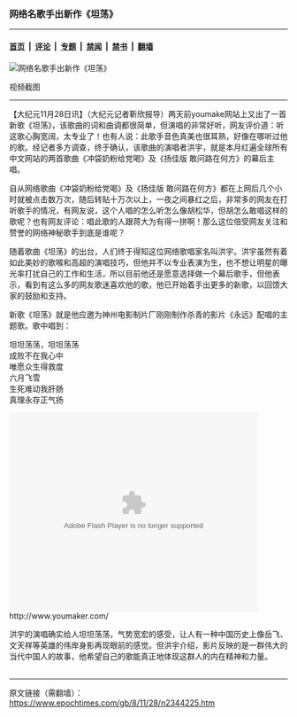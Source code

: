 ### 网络名歌手出新作《坦荡》

---

#### [首页](../../../..?n2344225) &nbsp;|&nbsp; [评论](../../../../../epoch-comment?n2344225) &nbsp;|&nbsp; [专题](../../../../../epoch-special?n2344225) &nbsp;|&nbsp; [禁闻](../../../../../epoch-news?n2344225) &nbsp;|&nbsp; [禁书](../../../../../books?n2344225) &nbsp;|&nbsp; [翻墙](https://github.com/gfw-breaker/nogfw/blob/master/README.md?n2344225)


<div><img alt="网络名歌手出新作《坦荡》" class="attachment-djy_600_400 size-djy_600_400 wp-post-image" src="https://i.epochtimes.com/assets/uploads/2008/11/81128155923685.jpg"/>
<div class="caption">
 <p>
  视频截图
 </p>
</div></div><hr/><div class="post_content" id="artbody" itemprop="articleBody">
 <!-- article content begin -->
 <p>
  【大纪元11月28日讯】（大纪元记者靳欣报导）两天前youmake网站上又出了一首新歌《坦荡》，该歌曲的词和曲调都很简单，但演唱的非常好听，网友评价道：听这歌心胸宽阔，太专业了！也有人说：此歌手音色真美也很耳熟，好像在哪听过他的歌。经记者多方调查，终于确认，该歌曲的演唱者洪宇，就是本月红遍全球所有中文网站的两首歌曲《冲袋奶粉给党喝》及《扬佳版 敢问路在何方》的幕后主唱。
 </p>
 <p>
  自从网络歌曲《冲袋奶粉给党喝》及《扬佳版 敢问路在何方》都在上网后几个小时就被点击数万次，随后转贴十万次以上，一夜之间暴红之后，非常多的网友在打听歌手的情况，有网友说，这个人唱的怎么听怎么像胡松华，但胡怎么敢唱这样的歌呢？也有网友评论：唱此歌的人跟蒋大为有得一拼啊！那么这位倍受网友关注和赞誉的网络神秘歌手到底是谁呢？
 </p>
 <p>
  随着歌曲《坦荡》的出台，人们终于得知这位网络歌唱家名叫洪宇。洪宇虽然有着如此美妙的歌喉和高超的演唱技巧，但他并不以专业表演为生，也不想让明星的曝光率打扰自己的工作和生活，所以目前他还是愿意选择做一个幕后歌手，但他表示，看到有这么多的网友歌迷喜欢他的歌，他已开始着手出更多的新歌，以回馈大家的鼓励和支持。
 </p>
 <p>
  新歌《坦荡》就是他应邀为神州电影制片厂刚刚制作杀青的影片《永远》配唱的主题歌。歌中唱到：
 </p>
 <p>
  坦坦荡荡，坦坦荡荡
  <br/>
  成败不在我心中
  <br/>
  唯愿众生得救度
  <br/>
  六月飞雪
  <br/>
  生死难动我肝肠
  <br/>
  真理永存正气扬
 </p>
 <p>
  <embed allowfullscreen="true" bgcolor="#FFFFFF" flashvars="file=http://www.youmaker.com/video/v%3Fid%3Dfb90df90acde4ce0bb66b335bee349a4001%26nu%3Dnu&amp;showdigits=true&amp;overstretch=fit&amp;autostart=false&amp;rotatetime=12&amp;linkfromdisplay=false&amp;repeat=list&amp;shuffle=false&amp;&amp;showfsbutton=false&amp;fsreturnpage=&amp;fullscreenpage=" height="358" pluginspage="http://www.macromedia.com/go/getflashplayer" src="http://www.youmaker.com/v.swf" type="application/x-shockwave-flash" width="450"/>
  <br/>
  <ok href="http://www.youmaker.com/video/sv?id=fb90df90acde4ce0bb66b335bee349a4001">
   http://www.youmaker.com/
  </ok>
 </p>
 <p>
  洪宇的演唱确实给人坦坦荡荡，气势宽宏的感受，让人有一种中国历史上像岳飞、文天祥等英雄的伟岸身影再现眼前的感觉。但洪宇介绍，影片反映的是一群伟大的当代中国人的故事，他希望自己的歌能真正地体现这群人的内在精神和力量。
  <font color="#ffffff">
   (http://www.dajiyuan.com)
  </font>
 </p>
 <!-- article content end -->
 <div id="below_article_ad">
 </div>
</div>


---

原文链接（需翻墙）：https://www.epochtimes.com/gb/8/11/28/n2344225.htm